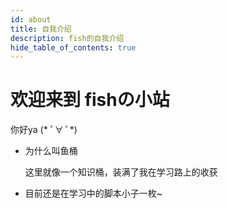 ```yaml
---
id: about
title: 自我介绍
description: fish的自我介绍
hide_table_of_contents: true
---
```


# 欢迎来到 fishの小站

你好ya (\* ﾟ∀ ﾟ\*)

- 为什么叫鱼桶

  这里就像一个知识桶，装满了我在学习路上的收获

- 目前还是在学习中的脚本小子一枚~